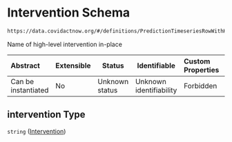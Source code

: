 # Intervention Schema

```txt
https://data.covidactnow.org/#/definitions/PredictionTimeseriesRowWithHeader/properties/intervention
```

Name of high-level intervention in-place


| Abstract            | Extensible | Status         | Identifiable            | Custom Properties | Additional Properties | Access Restrictions | Defined In                                                   |
| :------------------ | ---------- | -------------- | ----------------------- | :---------------- | --------------------- | ------------------- | ------------------------------------------------------------ |
| Can be instantiated | No         | Unknown status | Unknown identifiability | Forbidden         | Allowed               | none                | [schemas.json\*](../out/schemas.json "open original schema") |

## intervention Type

`string` ([Intervention](schemas-definitions-predictiontimeseriesrowwithheader-properties-intervention.md))
